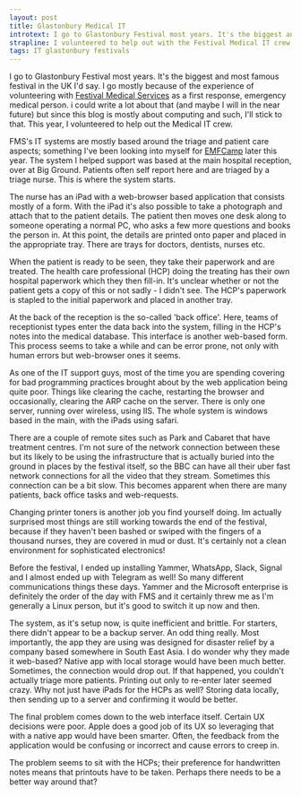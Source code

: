 ```yaml
---
layout: post
title: Glastonbury Medical IT
introtext: I go to Glastonbury Festival most years. It's the biggest and most famous festival in the UK I'd say. This year, I volunteered to help out the Medical IT crew.
strapline: I volunteered to help out with the Festival Medical IT crew at Glastonbury this year, and this is what I learned.
tags: IT glastonbury festivals
---
```


I go to Glastonbury Festival most years. It's the biggest and most famous festival in the UK I'd say. I go mostly because of the experience of volunteering with [Festival Medical Services](http://www.festival-mmedical.org) as a first response, emergency medical person. i could write a lot about that  (and maybe I will in the near future) but since this blog is mostly about computing and such, I'll stick to that. This year, I volunteered to help out the Medical IT crew.

FMS's IT systems are mostly based around the triage and patient care aspects; something I've been looking into myself for [EMFCamp](http://www.emfcamp.org) later this year. The system I helped support was based at the main hospital reception, over at Big Ground. Patients often self report here and are triaged by a triage nurse. This is where the system starts.

The nurse has an iPad with a web-browser based application that consists mostly of a form. With the iPad it's also possible to take a photograph and attach that to the patient details. The patient then moves one desk along to someone operating a normal PC, who asks a few more questions and books the person in. At this point, the details are printed onto paper and placed in the appropriate tray. There are trays for doctors, dentists, nurses etc.

When the patient is ready to be seen, they take their paperwork and are treated. The health care professional (HCP) doing the treating has their own hospital paperwork which they then fill-in. It's unclear whether or not the patient gets a copy of this or not sadly - I didn't see. The HCP's paperwork is stapled to the initial paperwork and placed in another tray.

At the back of the reception is the so-called 'back office'. Here, teams of receptionist types enter the data back into the system, filling in the HCP's notes into the medical database. This interface is another web-based form. This process seems to take a while and can be error prone, not only with human errors but web-browser ones it seems.

As one of the IT support guys, most of the time you are spending covering for bad programming practices brought about by the web application being quite poor. Things like clearing the cache, restarting the browser and occasionally, clearing the ARP cache on the server. There is only one server, running over wireless, using IIS. The whole system is windows based in the main, with the iPads using safari.

There are a couple of remote sites such as Park and Cabaret that have treatment centres. I'm not sure of the network connection between these but its likely to be using the infrastructure that is actually buried into the ground in places by the festival itself, so the BBC can have all their uber fast network connections for all the video that they stream. Sometimes this connection can be a bit slow. This becomes apparent when there are many patients, back office tasks and web-requests.

Changing printer toners is another job you find yourself doing. Im actually surprised most things are still working towards the end of the festival, because if they haven't been bashed or swiped with the fingers of a thousand nurses, they are covered in mud or dust. It's certainly not a clean environment for sophisticated electronics!

Before the festival, I ended up installing Yammer, WhatsApp, Slack, Signal and I almost ended up with Telegram as well! So many different communications things these days. Yammer and the Microsoft enterprise is definitely the order of the day with FMS and it certainly threw me as I'm generally a Linux person, but it's good to switch it up now and then.

The system, as it's setup now, is quite inefficient and brittle. For starters, there didn't appear to be a backup server. An odd thing really. Most importantly, the app they are using was designed for disaster relief by a company based somewhere in South East Asia. I do wonder why they made it web-based? Native app with local storage would have been much better. Sometimes, the connection would drop out. If that happened, you couldn't actually triage more patients. Printing out only to re-enter later seemed crazy. Why not just have iPads for the HCPs as well? Storing data locally, then sending up to a server and confirming it would be better. 

The final problem comes down to the web interface itself. Certain UX decisions were poor. Apple does a good job of its UX so leveraging that with a native app would have been smarter. Often, the feedback from the application would be confusing or incorrect and cause errors to creep in. 

The problem seems to sit with the HCPs; their preference for handwritten notes means that printouts have to be taken. Perhaps there needs to be a better way around that?
